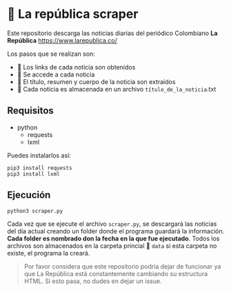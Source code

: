 # 📰 La república scraper

Este repositorio descarga las noticias diarias del periódico Colombiano **La República** https://www.larepublica.co/

Los pasos que se realizan son:

- 🔗 Los links de cada noticia son obtenidos
- 📰 Se accede a cada noticia
- 🧾 El título, resumen y cuerpo de la noticia son extraidos
- 📂 Cada noticia es almacenada en un archivo `título_de_la_noticia`.txt


## Requisitos
- python
  - requests
  - lxml

Puedes instalarlos así:

```
pip3 install requests
pip3 install lxml
```

## Ejecución
```
python3 scraper.py
```

Cada vez que se ejecute el archivo `scraper.py`, se descargará las noticias del día actual creando un folder donde el programa guardará la información. **Cada folder es nombrado don la fecha en la que fue ejecutado**. Todos los archivos son almacenados en la carpeta princial 📂 `data` si esta carpeta no existe, el programa la creará.  


> Por favor considera que este repositorio podría dejar de funcionar ya que La República está constantemente cambiando su estructura HTML. Si esto pasa, no dudes en dejar un issue. 